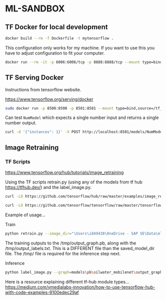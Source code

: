 # ML-SANDBOX

## TF Docker for local development

<!-- Docker build -->

```bash
docker build --rm -f Dockerfile -t mytensorflow .
```

This configuration only works for my machine. If you want to use this you have to adjust configuration to fit your computer.

```bash
docker run --rm -it -p 6006:6006/tcp -p 8888:8888/tcp --mount type=bind,source="C:/Users/i849438/Development/git/repos/ml-sandbox/notebooks",target=/notebooks/custom --mount type=bind,source="C:/Users/i849438/Development/git/repos/ml-sandbox",target=/development --mount type=bind,source="C:/Users/i849438/OneDrive - SAP SE\Data",target=/data mytensorflow
```

## TF Serving Docker

Instructions from tensorflow website.

https://www.tensorflow.org/serving/docker

<!-- sudo docker run -p 8501:8501 --mount type=bind,source=/tf_serving/models/FruitModel,target=/models/FruitModel \
-e MODEL_NAME=FruitModel -t tensorflow/serving -->

```bash
sudo docker run -p 8500:8500 -p 8501:8501 --mount type=bind,source=/tf_serving/models/FruitModel,target=/models/FruitModel --mount type=bind,source=/tf_serving/models/NumModel,target=/models/NumModel --mount type=bind,source=/tf_serving/models.config,target=/models/models.config -t tensorflow/serving --model_config_file=/models/models.config
```

Can test `NumModel` which expects a single number input and returns a single number output.

```bash
curl -d '{"instances": 1}' -X POST http://localhost:8501/models/NumModel:predict
```

## Image Retraining

### TF Scripts

https://www.tensorflow.org/hub/tutorials/image_retraining

Using the TF scripts retrain.py (using any of the models from tf hub https://tfhub.dev/) and the label_image.py.

```bash
curl -LO https://github.com/tensorflow/hub/raw/master/examples/image_retraining/retrain.py
```

```bash
curl -LO https://github.com/tensorflow/tensorflow/raw/master/tensorflow/examples/label_image/label_image.py
```

Example of usage...

Train

```bash
python retrain.py --image_dir="\Users\i849438\OneDrive - SAP SE\Data\ml_data\images\oilwater" --tfhub_module=https://tfhub.dev/google/imagenet/mobilenet_v2_100_224/classification/2 --random_crop=10 --random_scale=10 --random_brightness=10 --flip_left_right --saved_model_dir=models\oilwater --how_many_training_steps=50
```

The training outputs to the /tmp/output_graph.pb, along with the /tmp/output_labels.txt. This is a DIFFERENT file than the saved_model_dir file. The /tmp/ file is required for the inference step next.

Inference

```bash
python label_image.py --graph=models\pb\oilwater_mobilenet\output_graph.pb --labels=models\pb\oilwater_mobilenet\output_labels.txt --input_height=224 --input_width=224 --input_layer=Placeholder --output_layer=final_result --image=images\oil.png
```

Here is a resource explaining different tf-hub module types...
https://medium.com/ymedialabs-innovation/how-to-use-tensorflow-hub-with-code-examples-9100edec29af

